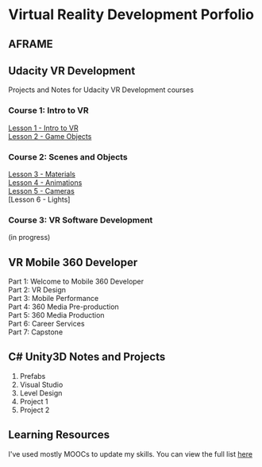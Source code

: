 # Virtual Reality Development Porfolio  

## AFRAME  
## Udacity VR Development  
Projects and Notes for Udacity VR Development courses    
### Course 1: Intro to VR  
[Lesson 1 - Intro to VR](Intro-to-VR/wk1-summary.md)    
[Lesson 2 - Game Objects](lesson2-game-objects.md)  
### Course 2: Scenes and Objects 
[Lesson 3 - Materials](lesson3-materials.md)  
[Lesson 4 - Animations](lesson4-animations.md)   
[Lesson 5 - Cameras](lesson5-cameras.md)      
[Lesson 6 - Lights]   
### Course 3: VR Software Development  
(in progress)  
## VR Mobile 360 Developer    
Part 1: Welcome to Mobile 360 Developer  
Part 2: VR Design  
Part 3: Mobile Performance  
Part 4: 360 Media Pre-production  
Part 5: 360 Media Production  
Part 6: Career Services    
Part 7: Capstone  

## C# Unity3D Notes and Projects  
1. Prefabs  
2. Visual Studio  
3. Level Design  
4. Project 1  
5. Project 2  

## Learning Resources  
I've used mostly MOOCs to update my skills.  You can view the full list [here](/VR-Learning-Resources.md)

